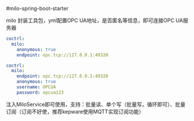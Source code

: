 #milo-spring-boot-starter

milo 封装工具包，yml配置OPC UA地址，是否匿名等信息，即可连接OPC UA服务器

```yaml
coctrl:
  milo:
    anonymous: true
    endpoint: opc.tcp://127.0.0.1:49320
```

```yaml
coctrl:
  milo:
    endpoint: opc.tcp://127.0.0.1:49320
    anonymous: true
    username: OPCUA
    password: opcua123
```
注入MiloService即可使用，支持：批量读、单个写（批量写，循环即可）、批量订阅（订阅不好使，推荐kepware使用MQTT实现订阅功能）
